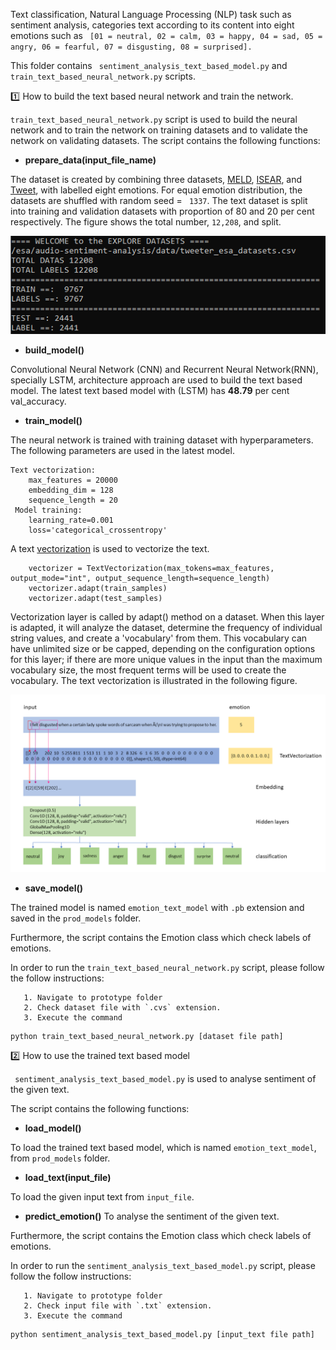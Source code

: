 Text classification, Natural Language Processing (NLP) task such as sentiment analysis, categories text according to its content into eight emotions such as ` [01 = neutral, 02 = calm, 03 = happy, 04 = sad, 05 = angry, 06 = fearful, 07 = disgusting, 08 = surprised].`

This folder contains ` sentiment_analysis_text_based_model.py` and ` train_text_based_neural_network.py ` scripts. 

:one: How to build the text based neural network and train the network. 

`train_text_based_neural_network.py` script is used to build the neural network and to train the network on training datasets and to validate the network on validating datasets. The script contains the following functions:

- **prepare_data(input_file_name)**

The dataset is created by combining three datasets, [MELD](https://affective-meld.github.io/), [ISEAR](https://github.com/sinmaniphel/py_isear_dataset), and [Tweet](https://github.com/shaypal5/awesome-twitter-data#id8), with labelled eight emotions. For equal emotion distribution, the datasets are shuffled with random seed = ` 1337`. The text dataset is split into training and validation datasets with proportion of 80 and 20 per cent respectively. The figure shows the total number, `12,208`, and split. 

![text based model dataset](../../docs/images/text_datasets.png)

- **build_model()**

Convolutional Neural Network (CNN) and Recurrent Neural Network(RNN), specially LSTM, architecture approach are used to build the text based model. The latest text based model with (LSTM) has **48.79** per cent val_accuracy. 

- **train_model()**

The neural network is trained with training dataset with hyperparameters. The following parameters are used in the latest model. 
``` 
Text vectorization:
    max_features = 20000
    embedding_dim = 128
    sequence_length = 20
 Model training:
    learning_rate=0.001
    loss='categorical_crossentropy'
```
A text [vectorization](https://www.tensorflow.org/api_docs/python/tf/keras/layers/experimental/preprocessing/TextVectorization) is used to vectorize the text. 

``` 
    vectorizer = TextVectorization(max_tokens=max_features, output_mode="int", output_sequence_length=sequence_length)
    vectorizer.adapt(train_samples)
    vectorizer.adapt(test_samples)
```
Vectorization layer is called by adapt() method on a dataset. When this layer is adapted, it will analyze the dataset, determine the frequency of individual string values, and create a 'vocabulary' from them. This vocabulary can have unlimited size or be capped, depending on the configuration options for this layer; if there are more unique values in the input than the maximum vocabulary size, the most frequent terms will be used to create the vocabulary. The text vectorization is illustrated in the following figure.

![text vectorization](../../docs/images/text_vectorization.png)

- **save_model()**

The trained model is named `emotion_text_model` with `.pb` extension and saved in the `prod_models` folder. 

Furthermore, the script contains the Emotion class which check labels of emotions.

In order to run the `train_text_based_neural_network.py` script, please follow the follow instructions:
```
   1. Navigate to prototype folder 
   2. Check dataset file with `.cvs` extension. 
   3. Execute the command
```

```
python train_text_based_neural_network.py [dataset file path]
```


:two: How to use the trained text based model 

` sentiment_analysis_text_based_model.py` is used to analyse sentiment of the given text.

The script contains the following functions:
- **load_model()**

To load the trained text based model, which is named `emotion_text_model`, from `prod_models` folder. 

- **load_text(input_file)**

To load the given input text from `input_file`.

- **predict_emotion()**
To analyse the sentiment of the given text.

Furthermore, the script contains the Emotion class which check labels of emotions.

In order to run the `sentiment_analysis_text_based_model.py` script, please follow the follow instructions:
```
   1. Navigate to prototype folder 
   2. Check input file with `.txt` extension. 
   3. Execute the command
```

```
python sentiment_analysis_text_based_model.py [input_text file path]
```
